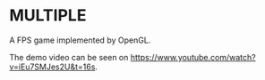 # MULTIPLE
A FPS game implemented by OpenGL.

The demo video can be seen on https://www.youtube.com/watch?v=iEu7SMJes2U&t=16s.
